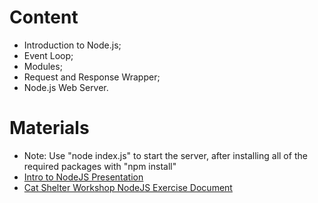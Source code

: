 # Content
- Introduction to Node.js;
- Event Loop;
- Modules;
- Request and Response Wrapper;
- Node.js Web Server.


# Materials
- Note: Use "node index.js" to start the server, after installing all of the required packages with "npm install"
- [Intro to NodeJS Presentation](https://github.com/TheStormWeaver/Front-End/files/7383350/01.Intro-to-NodeJS.pptx)
- [Cat Shelter Workshop NodeJS Exercise Document](https://github.com/TheStormWeaver/Front-End/files/7383351/01.Cat-Shelter-Workshop-NodeJS.docx)

